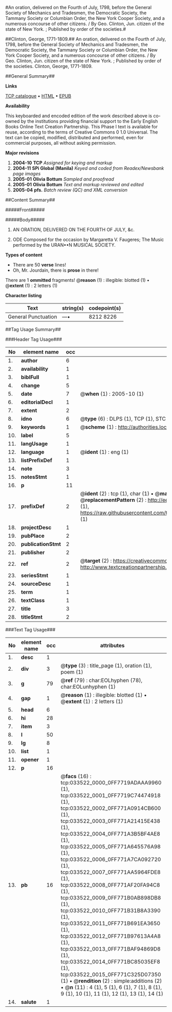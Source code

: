 #An oration, delivered on the Fourth of July, 1798, before the General Society of Mechanics and Tradesmen, the Democratic Society, the Tammany Society or Columbian Order, the New York Cooper Society, and a numerous concourse of other citizens. / By Geo. Clinton, Jun. citizen of the state of New York. ; Published by order of the societies.#

##Clinton, George, 1771-1809.##
An oration, delivered on the Fourth of July, 1798, before the General Society of Mechanics and Tradesmen, the Democratic Society, the Tammany Society or Columbian Order, the New York Cooper Society, and a numerous concourse of other citizens. / By Geo. Clinton, Jun. citizen of the state of New York. ; Published by order of the societies.
Clinton, George, 1771-1809.

##General Summary##

**Links**

[TCP catalogue](http://www.ota.ox.ac.uk/tcp/)  • 
[HTML](http://tei.it.ox.ac.uk/tcp/Texts-HTML/free/N25/N25292.html)  • 
[EPUB](http://tei.it.ox.ac.uk/tcp/Texts-EPUB/free/N25/N25292.epub)

**Availability**

This keyboarded and encoded edition of the
	       work described above is co-owned by the institutions
	       providing financial support to the Early English Books
	       Online Text Creation Partnership. This Phase I text is
	       available for reuse, according to the terms of Creative
	       Commons 0 1.0 Universal. The text can be copied,
	       modified, distributed and performed, even for
	       commercial purposes, all without asking permission.

**Major revisions**

1. __2004-10__ __TCP__ *Assigned for keying and markup*
1. __2004-11__ __SPi Global (Manila)__ *Keyed and coded from Readex/Newsbank page images*
1. __2005-01__ __Olivia Bottum__ *Sampled and proofread*
1. __2005-01__ __Olivia Bottum__ *Text and markup reviewed and edited*
1. __2005-04__ __pfs.__ *Batch review (QC) and XML conversion*

##Content Summary##

#####Front#####

#####Body#####

1. AN ORATION, DELIVERED ON THE FOURTH OF JULY, &c.

1. ODE Composed for the occasion by Margaretta V. Faugeres; The Music performed by the URAN••N MUSICAL SOCIETY.

**Types of content**

  * There are 50 **verse** lines!
  * Oh, Mr. Jourdain, there is **prose** in there!

There are 1 **ommitted** fragments! 
 @__reason__ (1) : illegible: blotted (1)  •  @__extent__ (1) : 2 letters (1)

**Character listing**


|Text|string(s)|codepoint(s)|
|---|---|---|
|General Punctuation|—•|8212 8226|

##Tag Usage Summary##

###Header Tag Usage###

|No|element name|occ|attributes|
|---|---|---|---|
|1.|__author__|6||
|2.|__availability__|1||
|3.|__biblFull__|1||
|4.|__change__|5||
|5.|__date__|7| @__when__ (1) : 2005-10 (1)|
|6.|__editorialDecl__|1||
|7.|__extent__|2||
|8.|__idno__|6| @__type__ (6) : DLPS (1), TCP (1), STC (1), NOTIS (1), IMAGE-SET (1), EVANS-CITATION (1)|
|9.|__keywords__|1| @__scheme__ (1) : http://authorities.loc.gov/ (1)|
|10.|__label__|5||
|11.|__langUsage__|1||
|12.|__language__|1| @__ident__ (1) : eng (1)|
|13.|__listPrefixDef__|1||
|14.|__note__|3||
|15.|__notesStmt__|1||
|16.|__p__|11||
|17.|__prefixDef__|2| @__ident__ (2) : tcp (1), char (1)  •  @__matchPattern__ (2) : ([0-9\-]+):([0-9IVX]+) (1), (.+) (1)  •  @__replacementPattern__ (2) : http://eebo.chadwyck.com/downloadtiff?vid=$1&page=$2 (1), https://raw.githubusercontent.com/textcreationpartnership/Texts/master/tcpchars.xml#$1 (1)|
|18.|__projectDesc__|1||
|19.|__pubPlace__|2||
|20.|__publicationStmt__|2||
|21.|__publisher__|2||
|22.|__ref__|2| @__target__ (2) : https://creativecommons.org/publicdomain/zero/1.0/ (1), http://www.textcreationpartnership.org/docs/. (1)|
|23.|__seriesStmt__|1||
|24.|__sourceDesc__|1||
|25.|__term__|1||
|26.|__textClass__|1||
|27.|__title__|3||
|28.|__titleStmt__|2||


###Text Tag Usage###

|No|element name|occ|attributes|
|---|---|---|---|
|1.|__desc__|1||
|2.|__div__|3| @__type__ (3) : title_page (1), oration (1), poem (1)|
|3.|__g__|79| @__ref__ (79) : char:EOLhyphen (78), char:EOLunhyphen (1)|
|4.|__gap__|1| @__reason__ (1) : illegible: blotted (1)  •  @__extent__ (1) : 2 letters (1)|
|5.|__head__|6||
|6.|__hi__|28||
|7.|__item__|3||
|8.|__l__|50||
|9.|__lg__|8||
|10.|__list__|1||
|11.|__opener__|1||
|12.|__p__|16||
|13.|__pb__|16| @__facs__ (16) : tcp:033522_0000_0FF7719ADAAA9960 (1), tcp:033522_0001_0FF7719C74474918 (1), tcp:033522_0002_0FF771A0914CB600 (1), tcp:033522_0003_0FF771A21415E438 (1), tcp:033522_0004_0FF771A3B5BF4AE8 (1), tcp:033522_0005_0FF771A645576A98 (1), tcp:033522_0006_0FF771A7CA092720 (1), tcp:033522_0007_0FF771AA5964FDE8 (1), tcp:033522_0008_0FF771AF20FA94C8 (1), tcp:033522_0009_0FF771B0AB898DB8 (1), tcp:033522_0010_0FF771B31B8A3390 (1), tcp:033522_0011_0FF771B691EA3650 (1), tcp:033522_0012_0FF771B97613A4A8 (1), tcp:033522_0013_0FF771BAF94869D8 (1), tcp:033522_0014_0FF771BC85035EF8 (1), tcp:033522_0015_0FF771C325D07350 (1)  •  @__rendition__ (2) : simple:additions (2)  •  @__n__ (11) : 4 (1), 5 (1), 6 (1), 7 (1), 8 (1), 9 (1), 10 (1), 11 (1), 12 (1), 13 (1), 14 (1)|
|14.|__salute__|1||
